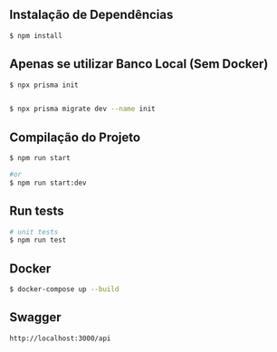


## Instalação de Dependências

```bash
$ npm install

```

## Apenas se utilizar Banco Local (Sem Docker)


```bash
$ npx prisma init

```

```bash

$ npx prisma migrate dev --name init

```


## Compilação do Projeto

```bash
$ npm run start

#or
$ npm run start:dev
```

## Run tests

```bash
# unit tests
$ npm run test
```

## Docker

```bash
$ docker-compose up --build
```

## Swagger

```bash
http://localhost:3000/api

```